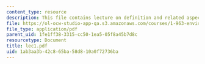 ```yaml
---
content_type: resource
description: This file contains lecture on definition and related aspects of GIS.
file: https://ol-ocw-studio-app-qa.s3.amazonaws.com/courses/1-963-environmental-engineering-applications-of-geographic-information-systems-fall-2004/1ab3aa3b42c865ba58d810a0f72736ba_lec1.pdf
file_type: application/pdf
parent_uid: 1fe1ff38-3315-cc50-1ea5-05f8a45b7d8c
resourcetype: Document
title: lec1.pdf
uid: 1ab3aa3b-42c8-65ba-58d8-10a0f72736ba
---
```

